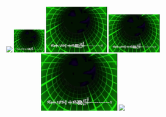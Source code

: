 <p align="center">
    <img height="30px" src="https://upload.wikimedia.org/wikipedia/commons/c/cb/659-jack-o-lantern.svg" />
    <img height="60px" src="./cubed.svg" />
    <img height="120px" src="./cubed.svg" />
    <img height="100px" src="./cubed.svg" />
    <img height="150px" src="./cubed.svg" />
    <img height="60px" src="https://upload.wikimedia.org/wikipedia/commons/c/cb/659-jack-o-lantern.svg" />
</p>
